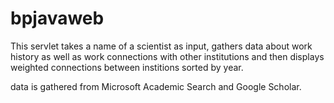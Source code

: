bpjavaweb
=========

This servlet takes a name of a scientist as input, gathers data about work history as well as work connections with other institutions and then displays weighted connections between institions sorted by year.

data is gathered from Microsoft Academic Search and Google Scholar.
